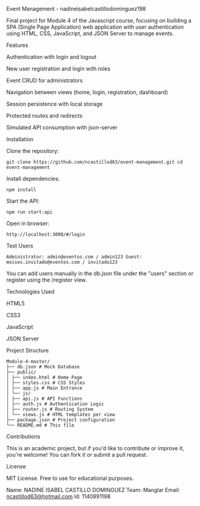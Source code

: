 Event Management - nadineisabelcastillodominguez198

Final project for Module 4 of the Javascript course, focusing on building a SPA (Single Page Application) web application with user authentication using HTML, CSS, JavaScript, and JSON Server to manage events.

Features

Authentication with login and logout

New user registration and login with roles

Event CRUD for administrators

Navigation between views (home, login, registration, dashboard)

Session persistence with local storage

Protected routes and redirects

Simulated API consumption with json-server

Installation

Clone the repository:
```
git clone https://github.com/ncastillod63/event-management.git cd event-management
```

Install dependencies:
```
npm install
```

Start the API:
```
npm run start:api
```

Open in browser: 
```
http://localhost:3000/#/login
```
Test Users 
```
Administrator: admin@eventos.com / admin123 Guest: moises.invitado@eventos.com / invitado123
```
You can add users manually in the db.json file under the "users" section or register using the /register view.

Technologies Used

HTML5

CSS3

JavaScript

JSON Server

Project Structure
```
Module-4-master/ 
├── db.json # Mock Database 
├── public/ 
│ ├── index.html # Home Page 
│ ├── styles.css # CSS Styles 
│ ├── app.js # Main Entrance 
│ └── js/ 
│ ├── api.js # API Functions 
│ ├── auth.js # Authentication Logic 
│ ├── router.js # Routing System 
│ └── views.js # HTML templates per view 
├── package.json # Project configuration 
└── README.md # This file
```
Contributions

This is an academic project, but if you'd like to contribute or improve it, you're welcome! You can fork it or submit a pull request.

License

MIT License. Free to use for educational purposes.

Name: NADINE ISABEL CASTILLO DOMINGUEZ 
Team: Manglar
Email: ncastillod63@hotmail.com
Id: 1140891198
